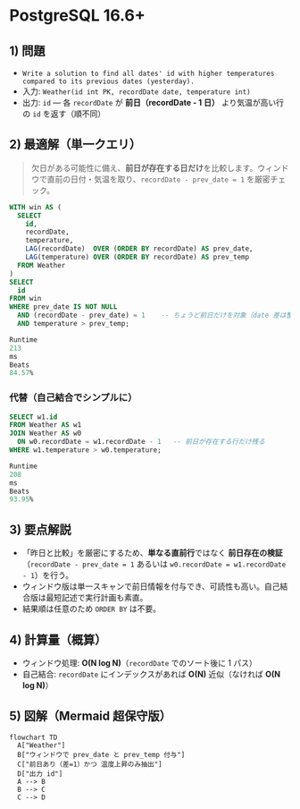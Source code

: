 # PostgreSQL 16.6+

## 1) 問題

- `Write a solution to find all dates' id with higher temperatures compared to its previous dates (yesterday).`
- 入力: `Weather(id int PK, recordDate date, temperature int)`
- 出力: `id` — 各 `recordDate` が **前日（recordDate - 1 日）** より気温が高い行の `id` を返す（順不同）

## 2) 最適解（単一クエリ）

> 欠日がある可能性に備え、**前日が存在する日だけ**を比較します。ウィンドウで直前の日付・気温を取り、`recordDate - prev_date = 1` を厳密チェック。

```sql
WITH win AS (
  SELECT
    id,
    recordDate,
    temperature,
    LAG(recordDate)  OVER (ORDER BY recordDate) AS prev_date,
    LAG(temperature) OVER (ORDER BY recordDate) AS prev_temp
  FROM Weather
)
SELECT
  id
FROM win
WHERE prev_date IS NOT NULL
  AND (recordDate - prev_date) = 1    -- ちょうど前日だけを対象（date 差は整数日）
  AND temperature > prev_temp;

Runtime
213
ms
Beats
84.57%

```

### 代替（自己結合でシンプルに）

```sql
SELECT w1.id
FROM Weather AS w1
JOIN Weather AS w0
  ON w0.recordDate = w1.recordDate - 1   -- 前日が存在する行だけ残る
WHERE w1.temperature > w0.temperature;

Runtime
208
ms
Beats
93.95%

```

## 3) 要点解説

- 「昨日と比較」を厳密にするため、**単なる直前行**ではなく **前日存在の検証**（`recordDate - prev_date = 1`
  あるいは `w0.recordDate = w1.recordDate - 1`）を行う。
- ウィンドウ版は単一スキャンで前日情報を付与でき、可読性も高い。自己結合版は最短記述で実行計画も素直。
- 結果順は任意のため `ORDER BY` は不要。

## 4) 計算量（概算）

- ウィンドウ処理: **O(N log N)**（`recordDate` でのソート後に 1 パス）
- 自己結合: `recordDate` にインデックスがあれば **O(N)** 近似（なければ **O(N log N)**）

## 5) 図解（Mermaid 超保守版）

```mermaid
flowchart TD
  A["Weather"]
  B["ウィンドウで prev_date と prev_temp 付与"]
  C["前日あり（差=1）かつ 温度上昇のみ抽出"]
  D["出力 id"]
  A --> B
  B --> C
  C --> D
```
